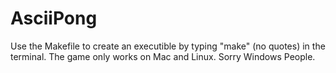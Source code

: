 # AsciiPong

Use the Makefile to create an executible by typing "make" (no quotes) in the terminal. The game only works on Mac and Linux. Sorry Windows People.
